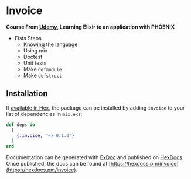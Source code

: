 # Invoice

**Course From [Udemy](https://www.udemy.com/), Learning Elixir to an application with PHOENIX**

* Fists Steps
  - Knowing the language
  - Using mix
  - Doctest
  - Unit tests
  - Make `defmodule`
  - Make `defstruct`


## Installation

If [available in Hex](https://hex.pm/docs/publish), the package can be installed
by adding `invoice` to your list of dependencies in `mix.exs`:

```elixir
def deps do
  [
    {:invoice, "~> 0.1.0"}
  ]
end
```

Documentation can be generated with [ExDoc](https://github.com/elixir-lang/ex_doc)
and published on [HexDocs](https://hexdocs.pm). Once published, the docs can
be found at [https://hexdocs.pm/invoice](https://hexdocs.pm/invoice).

